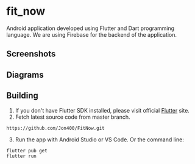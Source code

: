 # fit_now

Android application developed using Flutter and Dart programming language. 
We are using Firebase for the backend of the application.

## Screenshots

## Diagrams 



## Building 

1. If you don't have Flutter SDK installed, please visit official [Flutter](https://flutter.dev/) site.
2. Fetch latest source code from master branch.

```
https://github.com/Jon400/FitNow.git
```

3. Run the app with Android Studio or VS Code. Or the command line:

```
flutter pub get
flutter run
```
